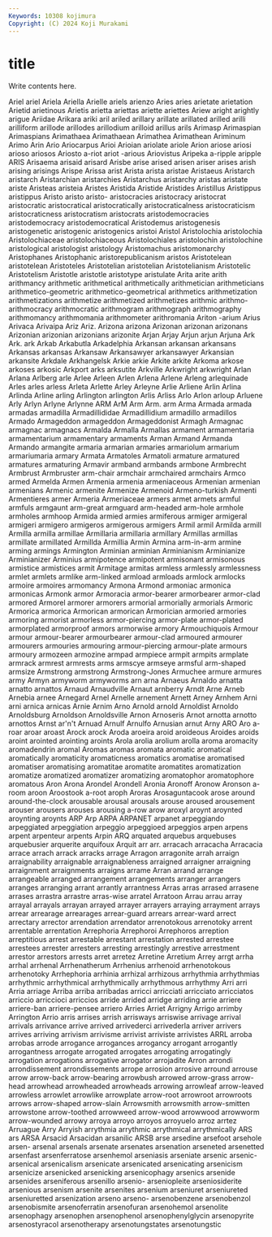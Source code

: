 ```yaml
---
Keywords: 10308 kojimura
Copyright: (C) 2024 Koji Murakami
---
```


# title

Write contents here.



 Ariel
ariel Ariela Ariella Arielle ariels arienzo Aries aries arietate arietation
Arietid arietinous Arietis arietta ariettas ariette ariettes Ariew aright arightly
arigue Ariidae Arikara ariki aril ariled arillary arillate arillated arilled
arilli arilliform arillode arillodes arillodium arilloid arillus arils Arimasp Arimaspian
Arimaspians Arimathaea Arimathaean Arimathea Arimathean Ariminum Arimo Arin Ario Ariocarpus
Arioi Arioian ariolate ariole Arion ariose ariosi arioso ariosos Ariosto
a-riot ariot -arious Ariovistus Aripeka a-ripple aripple ARIS Arisaema arisaid
arisard Arisbe arise arised arisen ariser arises arish arising arisings
Arispe Arissa arist Arista arista aristae Aristaeus Aristarch aristarch Aristarchian
aristarchies Aristarchus aristarchy aristas aristate ariste Aristeas aristeia Aristes Aristida
Aristide Aristides Aristillus Aristippus aristippus Aristo aristo aristo- aristocracies aristocracy
aristocrat aristocratic aristocratical aristocratically aristocraticalness aristocraticism aristocraticness aristocratism aristocrats aristodemocracies
aristodemocracy aristodemocratical Aristodemus aristogenesis aristogenetic aristogenic aristogenics aristoi Aristol Aristolochia
aristolochia Aristolochiaceae aristolochiaceous Aristolochiales aristolochin aristolochine aristological aristologist aristology Aristomachus
aristomonarchy Aristophanes Aristophanic aristorepublicanism aristos Aristotelean aristotelean Aristoteles Aristotelian aristotelian
Aristotelianism Aristotelic Aristotelism Aristotle aristotle aristotype aristulate Arita arite arith
arithmancy arithmetic arithmetical arithmetically arithmetician arithmeticians arithmetico-geometric arithmetico-geometrical arithmetics arithmetization
arithmetizations arithmetize arithmetized arithmetizes arithmic arithmo- arithmocracy arithmocratic arithmogram arithmograph
arithmography arithmomancy arithmomania arithmometer arithromania Ariton -arium Arius Arivaca Arivaipa
Ariz Ariz. Arizona arizona Arizonan arizonan arizonans Arizonian arizonian arizonians
arizonite Arjan Arjay Arjun arjun Arjuna Ark Ark. ark Arkab
Arkabutla Arkadelphia Arkansan arkansan arkansans Arkansas arkansas Arkansaw Arkansawyer arkansawyer
Arkansian arkansite Arkdale Arkhangelsk Arkie arkie Arkite arkite Arkoma arkose
arkoses arkosic Arkport arks arksutite Arkville Arkwright arkwright Arlan Arlana
Arlberg arle Arlee Arleen Arlen Arlena Arlene Arleng arlequinade Arles
arles arless Arleta Arlette Arley Arleyne Arlie Arliene Arlin Arlina
Arlinda Arline arling Arlington arlington Arlis Arliss Arlo Arlon arloup
Arluene Arly Arlyn Arlyne Arlynne ARM ArM Arm Arm. arm
Arma Armada armada armadas armadilla Armadillididae Armadillidium armadillo armadillos Armado
Armageddon armageddon Armageddonist Armagh Armagnac armagnac armagnacs Armalda Armalla Armallas
armament armamentaria armamentarium armamentary armaments Arman Armand Armanda Armando armangite
armaria armarian armaries armariolum armarium armariumaria armary Armata Armatoles Armatoli
armature armatured armatures armaturing Armavir armband armbands armbone Armbrecht Armbrust
Armbruster arm-chair armchair armchaired armchairs Armco armed Armelda Armen Armenia
armenia armeniaceous Armenian armenian armenians Armenic armenite Armenize Armenoid Armeno-turkish
Armenti Armentieres armer Armeria Armeriaceae armers armet armets armful armfuls
armgaunt arm-great armguard arm-headed arm-hole armhole armholes armhoop Armida armied
armies armiferous armiger armigeral armigeri armigero armigeros armigerous armigers Armil
armil Armilda armill Armilla armilla armillae Armillaria armillaria armillary Armillas
armillas armillate armillated Armillda Armillia Armin Armina arm-in-arm armine arming
armings Armington Arminian arminian Arminianism Arminianize Arminianizer Arminius armipotence armipotent
armisonant armisonous armistice armistices armit Armitage armitas armless armlessly armlessness
armlet armlets armlike arm-linked armload armloads armlock armlocks armoire armoires
armomancy Armona Armond armoniac armonica armonicas Armonk armor Armoracia armor-bearer
armorbearer armor-clad armored Armorel armorer armorers armorial armorially armorials Armoric
Armorica armorica Armorican armorican Armorician armoried armories armoring armorist armorless
armor-piercing armor-plate armor-plated armorplated armorproof armors armorwise armory Armouchiquois Armour
armour armour-bearer armourbearer armour-clad armoured armourer armourers armouries armouring armour-piercing
armour-plate armours armoury armozeen armozine armpad armpiece armpit armpits armplate
armrack armrest armrests arms armscye armseye armsful arm-shaped armsize Armstrong
armstrong Armstrong-Jones Armuchee armure armures army Armyn armyworm armyworms arn
arna Arnaeus Arnaldo arnatta arnatto arnattos Arnaud Arnaudville Arnaut arnberry
Arndt Arne Arneb Arnebia arnee Arnegard Arnel Arnelle arnement Arnett
Arney Arnhem Arni arni arnica arnicas Arnie Arnim Arno Arnold
arnold Arnoldist Arnoldo Arnoldsburg Arnoldson Arnoldsville Arnon Arnoseris Arnot arnotta
arnotto arnottos Arnst ar'n't Arnuad Arnulf Arnulfo Arnusian arnut Arny
ARO Aro a-roar aroar aroast Arock arock Aroda aroeira aroid
aroideous Aroides aroids aroint arointed arointing aroints Arola arolia arolium
arolla aroma aromacity aromadendrin aromal Aromas aromas aromata aromatic aromatical
aromatically aromaticity aromaticness aromatics aromatise aromatised aromatiser aromatising aromatitae aromatite
aromatites aromatization aromatize aromatized aromatizer aromatizing aromatophor aromatophore aromatous Aron
Arona Arondel Arondell Aronia Aronoff Aronow Aronson a-room aroon Aroostook
a-root aroph Aroras Arosaguntacook arose around around-the-clock arousable arousal arousals
arouse aroused arousement arouser arousers arouses arousing a-row arow aroxyl
aroynt aroynted aroynting aroynts ARP Arp ARPA ARPANET arpanet arpeggiando
arpeggiated arpeggiation arpeggio arpeggioed arpeggios arpen arpens arpent arpenteur arpents
Arpin ARQ arquated arquebus arquebuses arquebusier arquerite arquifoux Arquit arr
arr. arracach arracacha Arracacia arrace arrach arrack arracks arrage Arragon
arragonite arrah arraign arraignability arraignable arraignableness arraigned arraigner arraigning arraignment
arraignments arraigns arrame Arran arrand arrange arrangeable arranged arrangement arrangements
arranger arrangers arranges arranging arrant arrantly arrantness Arras arras arrased
arrasene arrases arrastra arrastre arras-wise arratel Arratoon Arrau arrau array
arrayal arrayals arrayan arrayed arrayer arrayers arraying arrayment arrays arrear
arrearage arrearages arrear-guard arrears arrear-ward arrect arrectary arrector arrendation arrendator
arrenotokous arrenotoky arrent arrentable arrentation Arrephoria Arrephoroi Arrephoros arreption arreptitious
arrest arrestable arrestant arrestation arrested arrestee arrestees arrester arresters arresting
arrestingly arrestive arrestment arrestor arrestors arrests arret arretez Arretine Arretium
Arrey arrgt arrha arrhal arrhenal Arrhenatherum Arrhenius arrhenoid arrhenotokous arrhenotoky
Arrhephoria arrhinia arrhizal arrhizous arrhythmia arrhythmias arrhythmic arrhythmical arrhythmically arrhythmous
arrhythmy Arri arri Arria arriage Arriba arriba arribadas arricci arricciati
arricciato arricciatos arriccio arriccioci arriccios arride arrided arridge arriding arrie
arriere arriere-ban arriere-pensee arriero Arries Arriet Arrigny Arrigo arrimby Arrington
Arrio arris arrises arrish arrisways arriswise arrivage arrival arrivals arrivance
arrive arrived arrivederci arrivederla arriver arrivers arrives arriving arrivism arrivisme
arrivist arriviste arrivistes ARRL arroba arrobas arrode arrogance arrogances arrogancy
arrogant arrogantly arrogantness arrogate arrogated arrogates arrogating arrogatingly arrogation arrogations
arrogative arrogator arrojadite Arron arrondi arrondissement arrondissements arrope arrosion arrosive
arround arrouse arrow arrow-back arrow-bearing arrowbush arrowed arrow-grass arrow-head arrowhead
arrowheaded arrowheads arrowing arrowleaf arrow-leaved arrowless arrowlet arrowlike arrowplate arrow-root
arrowroot arrowroots arrows arrow-shaped arrow-slain Arrowsmith arrowsmith arrow-smitten arrowstone arrow-toothed
arrowweed arrow-wood arrowwood arrowworm arrow-wounded arrowy arroya arroyo arroyos arroyuelo
arroz arrtez Arruague Arry Arryish arrythmia arrythmic arrythmical arrythmically ARS
ars ARSA Arsacid Arsacidan arsanilic ARSB arse arsedine arsefoot arsehole
arsen- arsenal arsenals arsenate arsenates arsenation arseneted arsenetted arsenfast arsenferratose
arsenhemol arseniasis arseniate arsenic arsenic- arsenical arsenicalism arsenicate arsenicated arsenicating
arsenicism arsenicize arsenicked arsenicking arsenicophagy arsenics arsenide arsenides arseniferous arsenillo
arsenio- arseniopleite arseniosiderite arsenious arsenism arsenite arsenites arsenium arseniuret arseniureted
arseniuretted arsenization arseno arseno- arsenobenzene arsenobenzol arsenobismite arsenoferratin arsenofuran arsenohemol
arsenolite arsenophagy arsenophen arsenophenol arsenophenylglycin arsenopyrite arsenostyracol arsenotherapy arsenotungstates arsenotungstic
